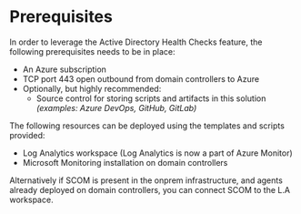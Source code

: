 ﻿# Prerequisites

In order to leverage the Active Directory Health Checks feature, the following prerequisites needs to be in place:

- An Azure subscription
- TCP port 443 open outbound from domain controllers to Azure
- Optionally, but highly recommended:
  - Source control for storing scripts and artifacts in this solution  *(examples: Azure DevOps, GitHub, GitLab)*

The following resources can be deployed using the templates and scripts provided:

- Log Analytics workspace (Log Analytics is now a part of Azure Monitor)
- Microsoft Monitoring installation on domain controllers

Alternatively if SCOM is present in the onprem infrastructure, and agents already deployed on domain controllers, you can connect SCOM to the L.A workspace.